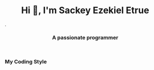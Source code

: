 <h1 align="center">Hi 👋, I'm Sackey Ezekiel Etrue</h1>
<p>. </p>
<h3 align="center">A passionate programmer</h3>
<p>&nbsp;
<h3>My Coding Style</h3>
